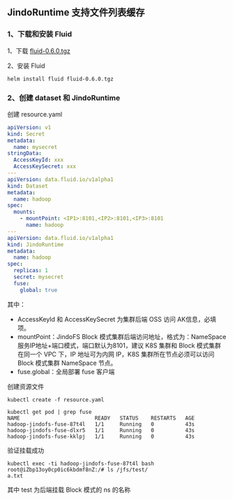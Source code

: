 ## JindoRuntime 支持文件列表缓存

### 1、下载和安装 Fluid
1、下载 [fluid-0.6.0.tgz](http://smartdata-binary.oss-cn-shanghai.aliyuncs.com/fluid/FuseOnly/fluid-0.6.0.tgz)

2、安装 Fluid
```shell
helm install fluid fluid-0.6.0.tgz
```

### 2、创建 dataset 和 JindoRuntime
创建 resource.yaml

```yaml
apiVersion: v1
kind: Secret
metadata:
  name: mysecret
stringData:
  AccessKeyId: xxx
  AccessKeySecret: xxx
---
apiVersion: data.fluid.io/v1alpha1
kind: Dataset
metadata:
  name: hadoop
spec:
  mounts:
    - mountPoint: <IP1>:8101,<IP2>:8101,<IP3>:8101
      name: hadoop
---
apiVersion: data.fluid.io/v1alpha1
kind: JindoRuntime
metadata:
  name: hadoop
spec:
  replicas: 1
  secret: mysecret
  fuse:
    global: true
```
其中：
* AccessKeyId 和 AccessKeySecret 为集群后端 OSS 访问 AK信息，必填项。
* mountPoint：JindoFS Block 模式集群后端访问地址，格式为：NameSpace服务IP地址+端口模式，端口默认为8101，建议 K8S 集群和 Block 模式集群在同一个 VPC 下，IP 地址可为内网 IP，K8S 集群所在节点必须可以访问 Block 模式集群 NameSpace 节点。
* fuse.global：全局部署 fuse 客户端
  
创建资源文件
```shell
kubectl create -f resource.yaml
```

```shell
kubectl get pod | grep fuse
NAME                        READY   STATUS    RESTARTS   AGE
hadoop-jindofs-fuse-87t4l   1/1     Running   0          43s
hadoop-jindofs-fuse-dlxr5   1/1     Running   0          43s
hadoop-jindofs-fuse-kklpj   1/1     Running   0          43s
```

验证挂载成功
```shell
kubectl exec -ti hadoop-jindofs-fuse-87t4l bash
root@iZbp13oy0cp0ic6kbdmf8nZ:/# ls /jfs/test/
a.txt
```
其中 test 为后端挂载 Block 模式的 ns 的名称